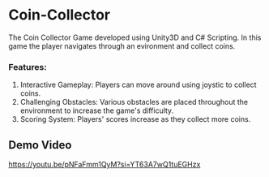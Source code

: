 # Coin-Collector
The Coin Collector Game developed using Unity3D and C# Scripting. In this game the player navigates through an evironment and collect coins. 
### Features:
1. Interactive Gameplay: Players can move around using joystic to collect coins.
2. Challenging Obstacles: Various obstacles are placed throughout the environment to increase the game's difficulty.
3. Scoring System: Players' scores increase as they collect more coins.
## Demo Video
https://youtu.be/pNFaFmm1QyM?si=YT63A7wQ1tuEGHzx
